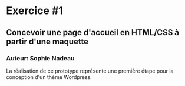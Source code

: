 # Exercice #1
## Concevoir une page d'accueil en HTML/CSS à partir d'une maquette
### Auteur: Sophie Nadeau
La réalisation de ce prototype représente une première étape pour la conception d'un thème Wordpress.